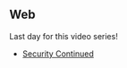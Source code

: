 ## Web

Last day for this video series!

* [Security Continued](https://www.youtube.com/watch?v=zlTVcNxg38c)